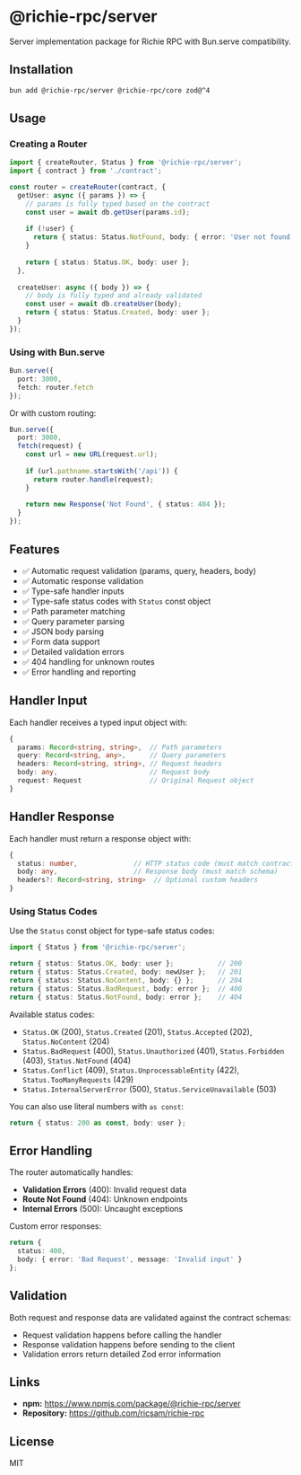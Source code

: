 # @richie-rpc/server

Server implementation package for Richie RPC with Bun.serve compatibility.

## Installation

```bash
bun add @richie-rpc/server @richie-rpc/core zod@^4
```

## Usage

### Creating a Router

```typescript
import { createRouter, Status } from '@richie-rpc/server';
import { contract } from './contract';

const router = createRouter(contract, {
  getUser: async ({ params }) => {
    // params is fully typed based on the contract
    const user = await db.getUser(params.id);
    
    if (!user) {
      return { status: Status.NotFound, body: { error: 'User not found' } };
    }
    
    return { status: Status.OK, body: user };
  },
  
  createUser: async ({ body }) => {
    // body is fully typed and already validated
    const user = await db.createUser(body);
    return { status: Status.Created, body: user };
  }
});
```

### Using with Bun.serve

```typescript
Bun.serve({
  port: 3000,
  fetch: router.fetch
});
```

Or with custom routing:

```typescript
Bun.serve({
  port: 3000,
  fetch(request) {
    const url = new URL(request.url);
    
    if (url.pathname.startsWith('/api')) {
      return router.handle(request);
    }
    
    return new Response('Not Found', { status: 404 });
  }
});
```

## Features

- ✅ Automatic request validation (params, query, headers, body)
- ✅ Automatic response validation
- ✅ Type-safe handler inputs
- ✅ Type-safe status codes with `Status` const object
- ✅ Path parameter matching
- ✅ Query parameter parsing
- ✅ JSON body parsing
- ✅ Form data support
- ✅ Detailed validation errors
- ✅ 404 handling for unknown routes
- ✅ Error handling and reporting

## Handler Input

Each handler receives a typed input object with:

```typescript
{
  params: Record<string, string>,  // Path parameters
  query: Record<string, any>,      // Query parameters
  headers: Record<string, string>, // Request headers
  body: any,                       // Request body
  request: Request                 // Original Request object
}
```

## Handler Response

Each handler must return a response object with:

```typescript
{
  status: number,              // HTTP status code (must match contract)
  body: any,                   // Response body (must match schema)
  headers?: Record<string, string>  // Optional custom headers
}
```

### Using Status Codes

Use the `Status` const object for type-safe status codes:

```typescript
import { Status } from '@richie-rpc/server';

return { status: Status.OK, body: user };           // 200
return { status: Status.Created, body: newUser };   // 201
return { status: Status.NoContent, body: {} };      // 204
return { status: Status.BadRequest, body: error };  // 400
return { status: Status.NotFound, body: error };    // 404
```

Available status codes:
- `Status.OK` (200), `Status.Created` (201), `Status.Accepted` (202), `Status.NoContent` (204)
- `Status.BadRequest` (400), `Status.Unauthorized` (401), `Status.Forbidden` (403), `Status.NotFound` (404)
- `Status.Conflict` (409), `Status.UnprocessableEntity` (422), `Status.TooManyRequests` (429)
- `Status.InternalServerError` (500), `Status.ServiceUnavailable` (503)

You can also use literal numbers with `as const`:
```typescript
return { status: 200 as const, body: user };
```

## Error Handling

The router automatically handles:

- **Validation Errors** (400): Invalid request data
- **Route Not Found** (404): Unknown endpoints
- **Internal Errors** (500): Uncaught exceptions

Custom error responses:

```typescript
return {
  status: 400,
  body: { error: 'Bad Request', message: 'Invalid input' }
};
```

## Validation

Both request and response data are validated against the contract schemas:

- Request validation happens before calling the handler
- Response validation happens before sending to the client
- Validation errors return detailed Zod error information

## Links

- **npm:** https://www.npmjs.com/package/@richie-rpc/server
- **Repository:** https://github.com/ricsam/richie-rpc

## License

MIT

